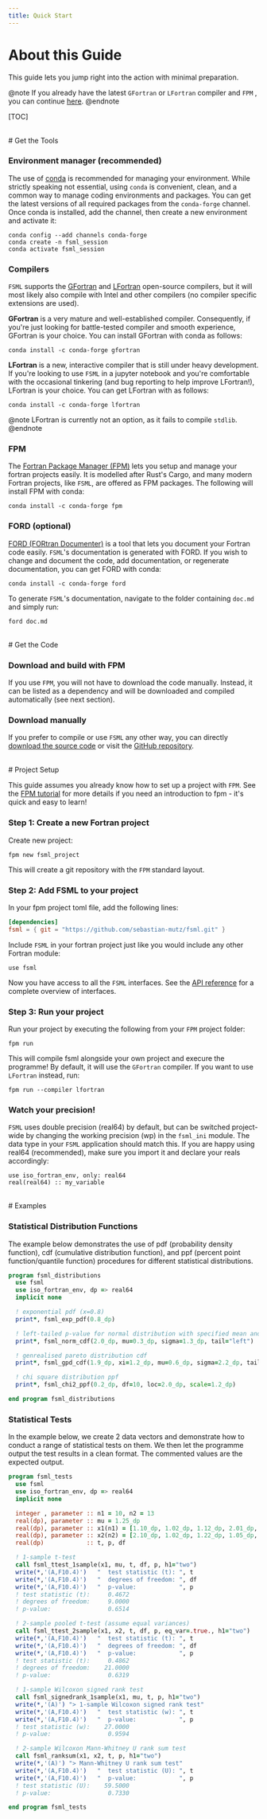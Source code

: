 ```yaml
---
title: Quick Start
---
```


# About this Guide

This guide lets you jump right into the action with minimal preparation.

@note If you already have the latest `GFortran` or `LFortran` compiler and `FPM`
, you can continue [here](./quickstart.html#get-the-code). @endnote

[TOC]


<br>
# Get the Tools

### Environment manager (recommended)

The use of [conda](https://docs.conda.io) is recommended for managing your
environment. While strictly speaking not essential, using `conda` is convenient,
clean, and a common way to manage coding environments and packages. You can get
the latest versions of all required packages from the `conda-forge`
channel. Once conda is installed, add the channel, then create a new
environment and activate it:

```
conda config --add channels conda-forge
conda create -n fsml_session
conda activate fsml_session
```

### Compilers

`FSML` supports the [GFortran](https://gcc.gnu.org/fortran/) and
[LFortran](https://lfortran.org/) open-source compilers, but it will most
likely also compile with Intel and other compilers (no compiler specific
extensions are used).

**GFortran** is a very mature and well-established compiler. Consequently, if
you're just looking for battle-tested compiler and smooth experience, GFortran
is your choice. You can install GFortran with conda as follows:

```
conda install -c conda-forge gfortran
```
**LFortran** is a new, interactive compiler that is still under heavy
development. If you're looking to use `FSML` in a jupyter notebook and you're
comfortable with the occasional tinkering (and bug reporting to help improve LFortran!),
LFortran is your choice. You can get LFortran with as follows:

```
conda install -c conda-forge lfortran
```
@note
LFortran is currently not an option, as it fails to compile `stdlib`.
@endnote


### FPM

The [Fortran Package Manager (FPM)](https://fpm.fortran-lang.org/) lets you
setup and manage your fortran projects easily. It is modelled after Rust's
Cargo, and many modern Fortran projects, like `FSML`, are offered as FPM
packages. The following will install FPM with conda:

```
conda install -c conda-forge fpm
```

### FORD (optional)

[FORD (FORtran Documenter)](https://forddocs.readthedocs.io/en/stable/) is a
tool that lets you document your Fortran code easily. `FSML`'s documentation is
generated with FORD. If you wish to change and document the code, add
documentation, or regenerate documentation, you can get FORD with conda:

```
conda install -c conda-forge ford
```
To generate `FSML`'s documentation, navigate to the folder containing `doc.md` and
simply run:

```
ford doc.md
```

<br>
# Get the Code

### Download and build with FPM

If you use `FPM`, you will not have to download the code manually. Instead, it
can be listed as a dependency and will be downloaded and compiled automatically
(see next section).

### Download manually

If you prefer to compile or use `FSML` any other way, you can directly [download the source code](https://github.com/sebastian-mutz/fsml/archive/refs/heads/master.zip) or visit the [GitHub repository](https://github.com/sebastian-mutz/fsml).


<br>
# Project Setup

This guide assumes you already know how to set up a project with `FPM`. See the [FPM tutorial](https://fpm.fortran-lang.org/tutorial/index.html) for more details if you need an introduction to fpm - it's quick and easy to learn!

### Step 1: Create a new Fortran project

Create new project:

```
fpm new fsml_project
```

This will create a git repository with the `FPM` standard layout.

### Step 2: Add FSML to your project

In your fpm project toml file, add the following lines:

```toml
[dependencies]
fsml = { git = "https://github.com/sebastian-mutz/fsml.git" }
```

Include `FSML` in your fortran project just like you would include any other Fortran module:

```Fortran
use fsml
```

Now you have access to all the `FSML` interfaces. See the [API reference](./api/index.html) for a complete overview of interfaces.

### Step 3: Run your project

Run your project by executing the following from your `FPM` project folder:

```
fpm run
```

This will compile fsml alongside your own project and execure the programme! By default, it will use the `GFortran` compiler. If you want to use `LFortran` instead, run:

```
fpm run --compiler lfortran
```

### Watch your precision!

`FSML` uses double precision (real64) by default, but can be switched project-wide by changing the working precision (wp) in the `fsml_ini` module. The data type in your `FSML` application should match this. If you are happy using real64 (recommended), make sure you import it and declare your reals accordingly:

```Fortran
use iso_fortran_env, only: real64
real(real64) :: my_variable
```

<br>
# Examples

### Statistical Distribution Functions

The example below demonstrates the use of pdf (probability density function), cdf (cumulative distribution function), and ppf (percent point function/quantile function) procedures for different statistical distributions.

```fortran
program fsml_distributions
  use fsml
  use iso_fortran_env, dp => real64
  implicit none

  ! exponential pdf (x=0.8)
  print*, fsml_exp_pdf(0.8_dp)

  ! left-tailed p-value for normal distribution with specified mean and standard deviation
  print*, fsml_norm_cdf(2.0_dp, mu=0.3_dp, sigma=1.3_dp, tail="left")

  ! genrealised pareto distribution cdf
  print*, fsml_gpd_cdf(1.9_dp, xi=1.2_dp, mu=0.6_dp, sigma=2.2_dp, tail="left")

  ! chi square distribution ppf
  print*, fsml_chi2_ppf(0.2_dp, df=10, loc=2.0_dp, scale=1.2_dp)

end program fsml_distributions
```

### Statistical Tests

In the example below, we create 2 data vectors and demonstrate how to conduct a range of statistical tests on them. We then let the programme output the test results in a clean format. The commented values are the expected output.


```fortran
program fsml_tests
  use fsml
  use iso_fortran_env, dp => real64
  implicit none

  integer , parameter :: n1 = 10, n2 = 13
  real(dp), parameter :: mu = 1.25_dp
  real(dp), parameter :: x1(n1) = [1.10_dp, 1.02_dp, 1.12_dp, 2.01_dp, 1.92_dp, 1.01_dp, 1.10_dp, 1.26_dp, 1.51_dp, 1.01_dp]
  real(dp), parameter :: x2(n2) = [2.10_dp, 1.02_dp, 1.22_dp, 1.05_dp, 0.95_dp, 1.02_dp, 2.00_dp, 1.05_dp, 1.12_dp, 1.20_dp, 1.12_dp, 1.01_dp, 1.12_dp]
  real(dp)            :: t, p, df

  ! 1-sample t-test
  call fsml_ttest_1sample(x1, mu, t, df, p, h1="two")
  write(*,'(A,F10.4)')   "  test statistic (t): ", t
  write(*,'(A,F10.4)')   "  degrees of freedom: ", df
  write(*,'(A,F10.4)')   "  p-value:            ", p
  ! test statistic (t):     0.4672
  ! degrees of freedom:     9.0000
  ! p-value:                0.6514

  ! 2-sample pooled t-test (assume equal variances)
  call fsml_ttest_2sample(x1, x2, t, df, p, eq_var=.true., h1="two")
  write(*,'(A,F10.4)')   "  test statistic (t): ", t
  write(*,'(A,F10.4)')   "  degrees of freedom: ", df
  write(*,'(A,F10.4)')   "  p-value:            ", p
  ! test statistic (t):     0.4862
  ! degrees of freedom:    21.0000
  ! p-value:                0.6319

  ! 1-sample Wilcoxon signed rank test
  call fsml_signedrank_1sample(x1, mu, t, p, h1="two")
  write(*,'(A)') "> 1-sample Wilcoxon signed rank test"
  write(*,'(A,F10.4)')   "  test statistic (w): ", t
  write(*,'(A,F10.4)')   "  p-value:            ", p
  ! test statistic (w):    27.0000
  ! p-value:                0.9594

  ! 2-sample Wilcoxon Mann-Whitney U rank sum test
  call fsml_ranksum(x1, x2, t, p, h1="two")
  write(*,'(A)') "> Mann-Whitney U rank sum test"
  write(*,'(A,F10.4)')   "  test statistic (U): ", t
  write(*,'(A,F10.4)')   "  p-value:            ", p
  ! test statistic (U):    59.5000
  ! p-value:                0.7330

end program fsml_tests
```
